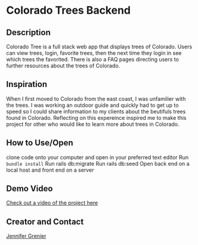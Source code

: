 # Colorado Trees Backend 

## Description
Colorado Tree is a full stack web app that displays trees of Colorado. Users can view trees, login, favorite trees, then the next time they login in see which trees the favorited. There is also a FAQ pages directing users to further resources about the trees of Colorado.

## Inspiration 
When I first moved to Colorado from the east coast, I was unfamilier with the trees. I was working an outdoor guide and quickly had to get up to speed so I could share information to my clients about the beutifuls trees found in Colorado. Reflecting on this expereince inspired me to make this project for other who would like to learn more about trees in Colorado. 

## How to Use/Open
clone code onto your computer and open in your preferred text editor
Run ``bundle install``
Run rails db:migrate
Run rails db:seed
Open back end on a local host and front end on a server

## Demo Video
[Check out a video of the project here](https://youtu.be/T2Wecqo6DP4)

## Creator and Contact
[Jennifer Grenier](https://www.linkedin.com/in/jennifer-a-grenier/)


